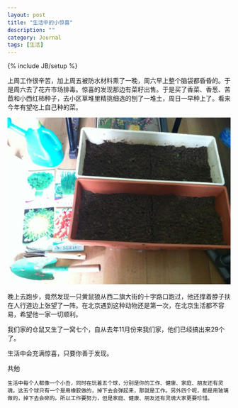 ```yaml
---
layout: post
title: "生活中的小惊喜"
description: ""
category: Journal
tags: [生活]
---
```

{% include JB/setup %}


上周工作很辛苦，加上周五被防水材料熏了一晚，周六早上整个脑袋都昏昏的。于是周六去了花卉市场排毒。惊喜的发现那边有菜籽出售。于是买了香菜、香葱、苦苣和小西红柿种子，去小区草堆里精挑细选的刨了一堆土，周日一早种上了。看来今年有望吃上自己种的菜。

![Alt text](/images/supprise.jpg "me")

晚上去跑步，竟然发现一只黄鼠狼从西二旗大街的十字路口跑过，他还撑着脖子扶在人行道边上张望了一阵。在北京遇到这种动物还是第一次，在北京生活都不容易，希望他一家一切顺利。

我们家的仓鼠又生了一窝七个，自从去年11月份来我们家，他们已经搞出来29个了。



生活中会充满惊喜，只要你善于发现。




共勉


`生活中每个人都像一个小丑，同时在玩着五个球，分别是你的工作、健康、家庭、朋友还有灵魂。这五个球只有一个是用橡胶做的，掉下去会弹起来，那就是工作。另外四个呢，都是用玻璃做的，掉下去会碎的。所以工作要努力，但是家庭、健康、朋友还有灵魂大家更要珍惜。`